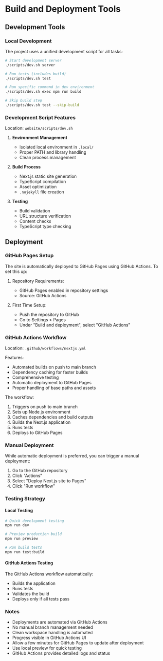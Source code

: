 # Build and Deployment Tools

## Development Tools

### Local Development

The project uses a unified development script for all tasks:

```bash
# Start development server
./scripts/dev.sh server

# Run tests (includes build)
./scripts/dev.sh test

# Run specific command in dev environment
./scripts/dev.sh exec npm run build

# Skip build step
./scripts/dev.sh test --skip-build
```

### Development Script Features

Location: `website/scripts/dev.sh`

1. **Environment Management**
   - Isolated local environment in `.local/`
   - Proper PATH and library handling
   - Clean process management

2. **Build Process**
   - Next.js static site generation
   - TypeScript compilation
   - Asset optimization
   - `.nojekyll` file creation

3. **Testing**
   - Build validation
   - URL structure verification
   - Content checks
   - TypeScript type checking

## Deployment

### GitHub Pages Setup

The site is automatically deployed to GitHub Pages using GitHub Actions. To set this up:

1. Repository Requirements:
   - GitHub Pages enabled in repository settings
   - Source: GitHub Actions

2. First Time Setup:
   - Push the repository to GitHub
   - Go to Settings > Pages
   - Under "Build and deployment", select "GitHub Actions"

### GitHub Actions Workflow

Location: `.github/workflows/nextjs.yml`

Features:
- Automated builds on push to main branch
- Dependency caching for faster builds
- Comprehensive testing
- Automatic deployment to GitHub Pages
- Proper handling of base paths and assets

The workflow:
1. Triggers on push to main branch
2. Sets up Node.js environment
3. Caches dependencies and build outputs
4. Builds the Next.js application
5. Runs tests
6. Deploys to GitHub Pages

### Manual Deployment

While automatic deployment is preferred, you can trigger a manual deployment:

1. Go to the GitHub repository
2. Click "Actions"
3. Select "Deploy Next.js site to Pages"
4. Click "Run workflow"

### Testing Strategy

#### Local Testing
```bash
# Quick development testing
npm run dev

# Preview production build
npm run preview

# Run build tests
npm run test:build
```

#### GitHub Actions Testing
The GitHub Actions workflow automatically:
- Builds the application
- Runs tests
- Validates the build
- Deploys only if all tests pass

### Notes

- Deployments are automated via GitHub Actions
- No manual branch management needed
- Clean workspace handling is automated
- Progress visible in GitHub Actions UI
- Allow a few minutes for GitHub Pages to update after deployment
- Use local preview for quick testing
- GitHub Actions provides detailed logs and status